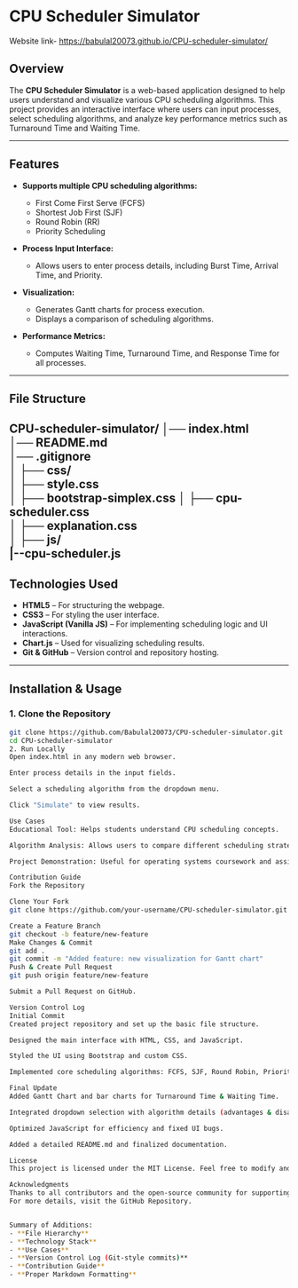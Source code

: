 # CPU Scheduler Simulator
Website link- https://babulal20073.github.io/CPU-scheduler-simulator/

## Overview

The **CPU Scheduler Simulator** is a web-based application designed to help users understand and visualize various CPU scheduling algorithms. This project provides an interactive interface where users can input processes, select scheduling algorithms, and analyze key performance metrics such as Turnaround Time and Waiting Time.

---

## Features

- **Supports multiple CPU scheduling algorithms:**
  - First Come First Serve (FCFS)
  - Shortest Job First (SJF)
  - Round Robin (RR)
  - Priority Scheduling

- **Process Input Interface:**  
  - Allows users to enter process details, including Burst Time, Arrival Time, and Priority.

- **Visualization:**
  - Generates Gantt charts for process execution.
  - Displays a comparison of scheduling algorithms.

- **Performance Metrics:**
  - Computes Waiting Time, Turnaround Time, and Response Time for all processes.

---

## File Structure

CPU-scheduler-simulator/
│── index.html             
│── README.md                  
│── .gitignore              
│
├── css/               
│   ├── style.css         
│   ├── bootstrap-simplex.css 
│   ├── cpu-scheduler.css   
│   ├── explanation.css      
│
├── js/   
       |--cpu-scheduler.js
---

## Technologies Used

- **HTML5** – For structuring the webpage.  
- **CSS3** – For styling the user interface.  
- **JavaScript (Vanilla JS)** – For implementing scheduling logic and UI interactions.  
- **Chart.js** – Used for visualizing scheduling results.  
- **Git & GitHub** – Version control and repository hosting.

---

## Installation & Usage

### 1. Clone the Repository
```bash
git clone https://github.com/Babulal20073/CPU-scheduler-simulator.git
cd CPU-scheduler-simulator
2. Run Locally
Open index.html in any modern web browser.

Enter process details in the input fields.

Select a scheduling algorithm from the dropdown menu.

Click "Simulate" to view results.

Use Cases
Educational Tool: Helps students understand CPU scheduling concepts.

Algorithm Analysis: Allows users to compare different scheduling strategies.

Project Demonstration: Useful for operating systems coursework and assignments.

Contribution Guide
Fork the Repository

Clone Your Fork
git clone https://github.com/your-username/CPU-scheduler-simulator.git

Create a Feature Branch
git checkout -b feature/new-feature
Make Changes & Commit
git add .
git commit -m "Added feature: new visualization for Gantt chart"
Push & Create Pull Request
git push origin feature/new-feature

Submit a Pull Request on GitHub.

Version Control Log
Initial Commit
Created project repository and set up the basic file structure.

Designed the main interface with HTML, CSS, and JavaScript.

Styled the UI using Bootstrap and custom CSS.

Implemented core scheduling algorithms: FCFS, SJF, Round Robin, Priority Scheduling.

Final Update
Added Gantt Chart and bar charts for Turnaround Time & Waiting Time.

Integrated dropdown selection with algorithm details (advantages & disadvantages).

Optimized JavaScript for efficiency and fixed UI bugs.

Added a detailed README.md and finalized documentation.

License
This project is licensed under the MIT License. Feel free to modify and distribute it as per the terms of the license.

Acknowledgments
Thanks to all contributors and the open-source community for supporting this project.
For more details, visit the GitHub Repository.


Summary of Additions:
- **File Hierarchy**
- **Technology Stack**
- **Use Cases**
- **Version Control Log (Git-style commits)**
- **Contribution Guide**
- **Proper Markdown Formatting**

